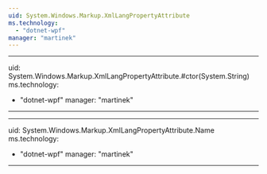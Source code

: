 ```yaml
---
uid: System.Windows.Markup.XmlLangPropertyAttribute
ms.technology: 
  - "dotnet-wpf"
manager: "martinek"
---
```


---
uid: System.Windows.Markup.XmlLangPropertyAttribute.#ctor(System.String)
ms.technology: 
  - "dotnet-wpf"
manager: "martinek"
---

---
uid: System.Windows.Markup.XmlLangPropertyAttribute.Name
ms.technology: 
  - "dotnet-wpf"
manager: "martinek"
---
